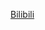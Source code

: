 [Bilibili](https://www.bilibili.com/video/BV16V4y1D7Bb/?spm_id_from=333.1387.0.0&vd_source=c801aa3fac0e6e97b0df71f74a8b25bd)